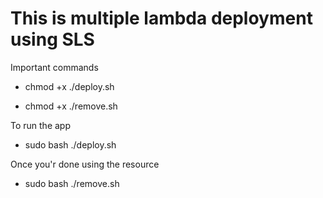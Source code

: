 # This is multiple lambda deployment using SLS

Important commands

* chmod +x ./deploy.sh

* chmod +x ./remove.sh

To run the app 

* sudo bash ./deploy.sh

Once you'r done using the resource 

* sudo bash ./remove.sh